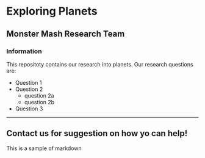 # Exploring Planets

## Monster Mash Research Team

### Information

This repositoty contains our research into planets. Our research questions are:
* Question 1
* Question 2
  - question 2a
  - question 2b
* Question 3

---
Contact us for suggestion on how yo can help!
---

This is a sample of markdown
